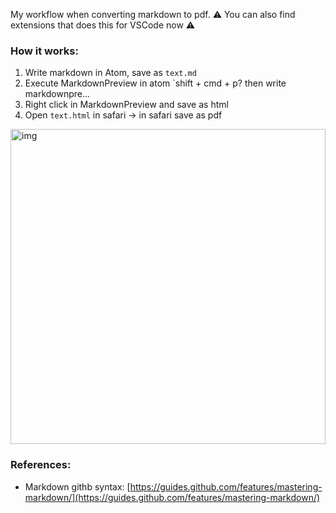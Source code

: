 My workflow when converting markdown to pdf<!--more-->. ⚠️️ You can also find extensions that does this for VSCode now ⚠️️

### How it works:
1. Write markdown in Atom, save as `text.md`
2. Execute MarkdownPreview in atom `shift + cmd + p? then write markdownpre...
3. Right click in MarkdownPreview and save as html 
4. Open `text.html` in safari -> in safari save as pdf 

<img width="504" alt="img" src="https://rawgit.com/stylekit/img/master/Image from iOS (15).jpg">   

### References: 
- Markdown githb syntax: [https://guides.github.com/features/mastering-markdown/](https://guides.github.com/features/mastering-markdown/) 

